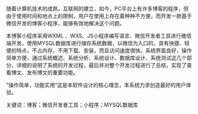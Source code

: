 随着计算机技术的成熟，互联网的建立，如今，PC平台上有许多博客的程序，但由于使用时间和地点上的限制，用户在使用上存在着种种不方便，而开发一款基于微信开发的博客小程序，能够有效地解决这个问题。

本博客小程序采用WXML 、WXS、JS小程序编写语言、微信开发者工具进行微信端开发，使用MYSQL数据库进行储存系统数据，以微信为入口的，具有快捷、轻便的特点，不占内存，不用下载、安装，而且访问速度很快。系统界面良好，操作简单方便，通过系统概述、系统分析、系统设计、数据库设计、系统测试这几个部分，详细的说明了系统的开发过程，最后并对整个开发过程进行了总结，实现了查看博文、发布博文的重要功能。

“操作简单，功能实用”这是本软件设计的核心理念，本系统力求创造最好的用户体验。

关键词：博客；微信开发者工具；小程序；MYSQL数据库

